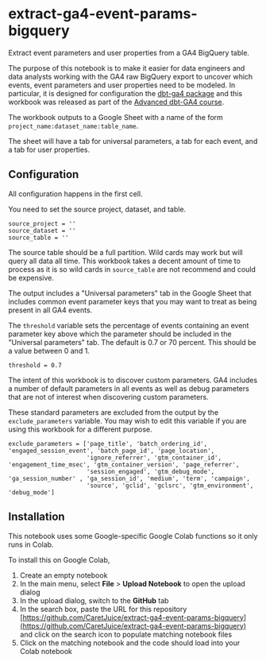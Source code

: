 # extract-ga4-event-params-bigquery
Extract event parameters and user properties from a GA4 BigQuery table.

The purpose of this notebook is to make it easier for data engineers and data analysts working with the GA4 raw BigQuery export to uncover which events, event parameters and user properties need to be modeled. In particular, it is designed for configuration the [dbt-ga4 package](https://github.com/Velir/dbt-ga4) and this workbook was released as part of the [Advanced dbt-GA4 course](https://caretjuice.com/courses/advanced-dbt-ga4/).

The workbook outputs to a Google Sheet with a name of the form `project_name:dataset_name:table_name`.

The sheet will have a tab for universal parameters, a tab for each event, and a tab for user properties.

## Configuration
All configuration happens in the first cell.

You need to set the source project, dataset, and table.
```
source_project = ''
source_dataset = ''
source_table = ''
```

The source table should be a full partition. Wild cards may work but will query all data all time. This workbook takes a decent amount of time to process as it is so wild cards in `source_table` are not recommend and could be expensive.

The output includes a "Universal parameters" tab in the Google Sheet that includes common event parameter keys that you may want to treat as being present in all GA4 events.

The `threshold` variable sets the percentage of events containing an event parameter key above which the parameter should be included in the "Universal parameters" tab. The default is 0.7 or 70 percent. This should be a value between 0 and 1.
```
threshold = 0.7
```
The intent of this workbook is to discover custom parameters. GA4 includes a number of default parameters in all events as well as debug parameters that are not of interest when discovering custom parameters. 

These standard parameters are excluded from the output by the `exclude_parameters` variable. You may wish to edit this variable if you are using this workbook for a different purpose.
```
exclude_parameters = ['page_title', 'batch_ordering_id', 'engaged_session_event', 'batch_page_id', 'page_location',
                      'ignore_referrer', 'gtm_container_id', 'engagement_time_msec', 'gtm_container_version', 'page_referrer',
                      'session_engaged', 'gtm_debug_mode', 'ga_session_number' , 'ga_session_id', 'medium', 'term', 'campaign',
                      'source', 'gclid', 'gclsrc', 'gtm_environment', 'debug_mode']
```

## Installation
This notebook uses some Google-specific Google Colab functions so it only runs in Colab.

To install this on Google Colab, 

1. Create an empty notebook
2. In the main menu, select **File** > **Upload Notebook** to open the upload dialog
3. In the upload dialog, switch to the **GitHub** tab
4. In the search box, paste the URL for this repository [https://github.com/CaretJuice/extract-ga4-event-params-bigquery](https://github.com/CaretJuice/extract-ga4-event-params-bigquery) and click on the search icon to populate matching notebook files
5. Click on the matching notebook and the code should load into your Colab notebook
